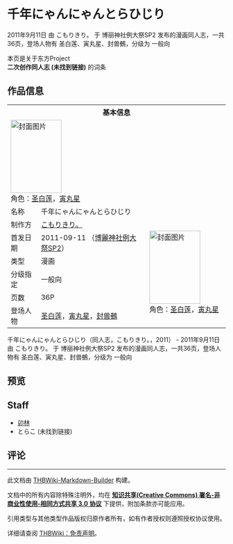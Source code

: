 # 千年にゃんにゃんとらひじり

<!-- source html: G:\repos\THBWiki-Markdown-Builder\THBWikiMarkdown\Temp\main\6\63\ns0%3A%E5%8D%83%E5%B9%B4%E3%81%AB%E3%82%83%E3%82%93%E3%81%AB%E3%82%83%E3%82%93%E3%81%A8%E3%82%89%E3%81%B2%E3%81%98%E3%82%8A.html -->

2011年9月11日 由 こもりきり。 于 博丽神社例大祭SP2 发布的漫画同人志，一共36页，登场人物有 圣白莲、寅丸星、封兽鵺，分级为 一般向

本页是关于东方Project  
 **二次创作同人志 (未找到链接)** 的词条
## 作品信息

<table><tbody><tr><th colspan="3">基本信息</th></tr><tr><td class="cover-artwork-mobile" colspan="2"><a href="./文件-千年にゃんにゃんとらひじり封面.jpg.md" class="image" title="封面图片"><img alt="封面图片" src="https://upload.thwiki.cc/thumb/d/d1/%E5%8D%83%E5%B9%B4%E3%81%AB%E3%82%83%E3%82%93%E3%81%AB%E3%82%83%E3%82%93%E3%81%A8%E3%82%89%E3%81%B2%E3%81%98%E3%82%8A%E5%B0%81%E9%9D%A2.jpg/117px-%E5%8D%83%E5%B9%B4%E3%81%AB%E3%82%83%E3%82%93%E3%81%AB%E3%82%83%E3%82%93%E3%81%A8%E3%82%89%E3%81%B2%E3%81%98%E3%82%8A%E5%B0%81%E9%9D%A2.jpg" decoding="async" loading="lazy" width="117" height="168" srcset="https://upload.thwiki.cc/thumb/d/d1/%E5%8D%83%E5%B9%B4%E3%81%AB%E3%82%83%E3%82%93%E3%81%AB%E3%82%83%E3%82%93%E3%81%A8%E3%82%89%E3%81%B2%E3%81%98%E3%82%8A%E5%B0%81%E9%9D%A2.jpg/175px-%E5%8D%83%E5%B9%B4%E3%81%AB%E3%82%83%E3%82%93%E3%81%AB%E3%82%83%E3%82%93%E3%81%A8%E3%82%89%E3%81%B2%E3%81%98%E3%82%8A%E5%B0%81%E9%9D%A2.jpg 1.5x, https://upload.thwiki.cc/thumb/d/d1/%E5%8D%83%E5%B9%B4%E3%81%AB%E3%82%83%E3%82%93%E3%81%AB%E3%82%83%E3%82%93%E3%81%A8%E3%82%89%E3%81%B2%E3%81%98%E3%82%8A%E5%B0%81%E9%9D%A2.jpg/234px-%E5%8D%83%E5%B9%B4%E3%81%AB%E3%82%83%E3%82%93%E3%81%AB%E3%82%83%E3%82%93%E3%81%A8%E3%82%89%E3%81%B2%E3%81%98%E3%82%8A%E5%B0%81%E9%9D%A2.jpg 2x" data-file-width="515" data-file-height="739"></a><div class="cover-char">角色：<a href="./圣白莲.md" title="圣白莲">圣白莲</a>，<a href="./寅丸星.md" title="寅丸星">寅丸星</a></div></td>
</tr><tr><td class="label">名称</td><td colspan="2"> 千年にゃんにゃんとらひじり </td></tr><tr><td class="label">制作方</td><td><a href="./こもりきり。.md" title="こもりきり。">こもりきり。</a></td><td class="cover-artwork" rowspan="6" style="min-width:168px;"><a href="./文件-千年にゃんにゃんとらひじり封面.jpg.md" class="image" title="封面图片"><img alt="封面图片" src="https://upload.thwiki.cc/thumb/d/d1/%E5%8D%83%E5%B9%B4%E3%81%AB%E3%82%83%E3%82%93%E3%81%AB%E3%82%83%E3%82%93%E3%81%A8%E3%82%89%E3%81%B2%E3%81%98%E3%82%8A%E5%B0%81%E9%9D%A2.jpg/117px-%E5%8D%83%E5%B9%B4%E3%81%AB%E3%82%83%E3%82%93%E3%81%AB%E3%82%83%E3%82%93%E3%81%A8%E3%82%89%E3%81%B2%E3%81%98%E3%82%8A%E5%B0%81%E9%9D%A2.jpg" decoding="async" loading="lazy" width="117" height="168" srcset="https://upload.thwiki.cc/thumb/d/d1/%E5%8D%83%E5%B9%B4%E3%81%AB%E3%82%83%E3%82%93%E3%81%AB%E3%82%83%E3%82%93%E3%81%A8%E3%82%89%E3%81%B2%E3%81%98%E3%82%8A%E5%B0%81%E9%9D%A2.jpg/175px-%E5%8D%83%E5%B9%B4%E3%81%AB%E3%82%83%E3%82%93%E3%81%AB%E3%82%83%E3%82%93%E3%81%A8%E3%82%89%E3%81%B2%E3%81%98%E3%82%8A%E5%B0%81%E9%9D%A2.jpg 1.5x, https://upload.thwiki.cc/thumb/d/d1/%E5%8D%83%E5%B9%B4%E3%81%AB%E3%82%83%E3%82%93%E3%81%AB%E3%82%83%E3%82%93%E3%81%A8%E3%82%89%E3%81%B2%E3%81%98%E3%82%8A%E5%B0%81%E9%9D%A2.jpg/234px-%E5%8D%83%E5%B9%B4%E3%81%AB%E3%82%83%E3%82%93%E3%81%AB%E3%82%83%E3%82%93%E3%81%A8%E3%82%89%E3%81%B2%E3%81%98%E3%82%8A%E5%B0%81%E9%9D%A2.jpg 2x" data-file-width="515" data-file-height="739"></a><div class="cover-char">角色：<a href="./圣白莲.md" title="圣白莲">圣白莲</a>，<a href="./寅丸星.md" title="寅丸星">寅丸星</a></div></td>
</tr><tr><td class="label">首发日期</td><td>2011-09-11&#160;（<a href="/展会作品列表?e=%E5%8D%9A%E4%B8%BD%E7%A5%9E%E7%A4%BE%E4%BE%8B%E5%A4%A7%E7%A5%ADSP%232">博麗神社例大祭SP2</a>）</td></tr><tr><td class="label">类型</td><td>漫画</td></tr><tr><td class="label">分级指定</td><td>一般向</td></tr><tr><td class="label">页数</td><td>36P</td></tr><tr><td class="label">登场人物</td><td><a href="./圣白莲.md" title="圣白莲">圣白莲</a>，<a href="./寅丸星.md" title="寅丸星">寅丸星</a>，<a href="./封兽鵺.md" title="封兽鵺">封兽鵺</a></td></tr></tbody></table>

千年にゃんにゃんとらひじり（同人志，こもりきり。，2011） - 2011年9月11日 由 こもりきり。 于 博丽神社例大祭SP2 发布的漫画同人志，一共36页，登场人物有 圣白莲、寅丸星、封兽鵺，分级为 一般向
## 预览
## Staff
- [卯林](./卯林.md)
- とらこ (未找到链接)

## 评论




---

此文档由 [THBWiki-Markdown-Builder](https://github.com/Delsin-Yu/THBWiki-Markdown-Builder) 构建。

文档中的所有内容除特殊注明外，均在 [**知识共享(Creative Commons) 署名-非商业性使用-相同方式共享 3.0 协议**](https://creativecommons.org/licenses/by-sa/3.0/deed.zh-hans) 下提供，附加条款亦可能应用。

引用类型与其他类型作品版权归原作者所有，如有作者授权则遵照授权协议使用。

详细请查阅 [THBWiki：免责声明](https://thbwiki.cc/THBWiki:%E5%85%8D%E8%B4%A3%E5%A3%B0%E6%98%8E)。

